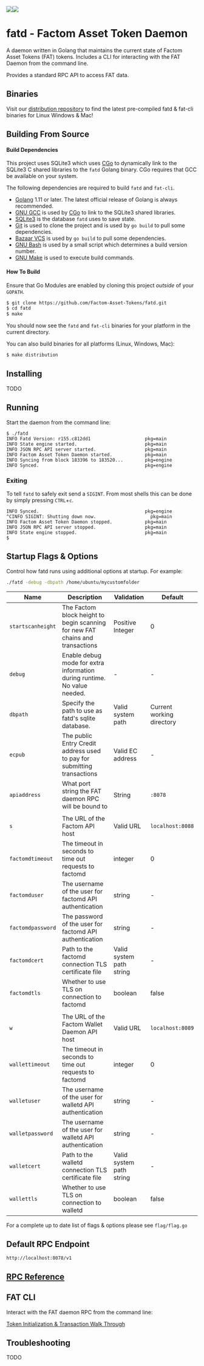 ![](https://png.icons8.com/ios-glyphs/200/5ECCDD/octahedron.png)![](https://png.icons8.com/color/64/3498db/golang.png)

# fatd - Factom Asset Token Daemon

A daemon written in Golang that maintains the current state of Factom Asset
Tokens (FAT) tokens. Includes a CLI for interacting with the FAT Daemon from the command line.

Provides a standard RPC API to access FAT data.



## Binaries

Visit our [distribution repository](https://github.com/Factom-Asset-Tokens/fatd-distribution) to find the latest pre-compiled fatd & fat-cli binaries for Linux Windows & Mac!



## Building From Source

#### Build Dependencies
This project uses SQLite3 which uses [CGo](https://blog.golang.org/c-go-cgo) to
dynamically link to the SQLite3 C shared libraries to the `fatd` Golang binary.
CGo requires that GCC be available on your system.

The following dependencies are required to build `fatd` and `fat-cli`.
- [Golang](https://golang.org/) 1.11 or later. The latest official release of
  Golang is always recommended.
- [GNU GCC](https://gcc.gnu.org/) is used by
  [CGo](https://blog.golang.org/c-go-cgo) to link to the SQLite3 shared
libraries.
- [SQLite3](https://sqlite.org/index.html) is the database `fatd` uses to save
  state.
- [Git](https://git-scm.com/) is used to clone the project and is used by `go
  build` to pull some dependencies.
- [Bazaar VCS](https://bazaar.canonical.com/en/) is used by `go build` to pull
  some dependencies.
- [GNU Bash](https://www.gnu.org/software/bash/) is used by a small script
  which determines a build version number.
- [GNU Make](https://www.gnu.org/software/make/) is used to execute build
  commands.

#### How To Build
Ensure that Go Modules are enabled by cloning this project *outside* of your
`GOPATH`.

```bash
$ git clone https://github.com/Factom-Asset-Tokens/fatd.git
$ cd fatd
$ make
```
You should now see the `fatd` and `fat-cli` binaries for your platform in the current directory.

You can also build binaries for all platforms (Linux, Windows, Mac):

```bash
$ make distribution
```





## Installing

TODO



## Running
Start the daemon from the command line:
```
$ ./fatd
INFO Fatd Version: r155.c812dd1                    pkg=main
INFO State engine started.                         pkg=main
INFO JSON RPC API server started.                  pkg=main
INFO Factom Asset Token Daemon started.            pkg=main
INFO Syncing from block 183396 to 183520...        pkg=engine
INFO Synced.                                       pkg=engine
```

### Exiting
To tell `fatd` to safely exit send a `SIGINT`. From most shells this can be
done by simply pressing `CTRL`+`c`.
```
INFO Synced.                                       pkg=engine
^CINFO SIGINT: Shutting down now.                    pkg=main
INFO Factom Asset Token Daemon stopped.            pkg=main
INFO JSON RPC API server stopped.                  pkg=main
INFO State engine stopped.                         pkg=main
$
```



## Startup Flags & Options

Control how fatd runs using additional options at startup. For example:

```bash
./fatd -debug -dbpath /home/ubuntu/mycustomfolder
```



| Name              | Description                                                  | Validation               | Default                   |
| ----------------- | ------------------------------------------------------------ | ------------------------ | ------------------------- |
| `startscanheight` | The Factom block height to begin scanning for new FAT chains and transactions | Positive Integer         | 0                         |
| `debug`           | Enable debug mode for extra information during runtime. No value needed. | -                        | -                         |
| `dbpath`          | Specify the path to use as fatd's sqlite database.           | Valid system path        | Current working directory |
| `ecpub`           | The public Entry Credit address used to pay for submitting transactions | Valid EC address         | -                         |
| `apiaddress`      | What port string the FAT daemon RPC will be bound to         | String                   | `:8078`                   |
|                   |                                                              |                          |                           |
| `s`               | The URL of the Factom API host                               | Valid URL                | `localhost:8088`          |
| `factomdtimeout`  | The timeout in seconds to time out requests to factomd       | integer                  | 0                         |
| `factomduser`     | The username of the user for factomd API authentication      | string                   | -                         |
| `factomdpassword` | The password of the user for factomd API authentication      | string                   | -                         |
| `factomdcert`     | Path to the factomd connection TLS certificate file          | Valid system path string | -                         |
| `factomdtls`      | Whether to use TLS on connection to factomd                  | boolean                  | false                     |
|                   |                                                              |                          |                           |
| `w`               | The URL of the Factom Wallet Daemon API host                 | Valid URL                | `localhost:8089`          |
| `wallettimeout`   | The timeout in seconds to time out requests to factomd       | integer                  | 0                         |
| `walletuser`      | The username of the user for walletd API authentication      | string                   | -                         |
| `walletpassword`  | The username of the user for walletd API authentication      | string                   | -                         |
| `walletcert`      | Path to the walletd connection TLS certificate file          | Valid system path string | -                         |
| `wallettls`       | Whether to use TLS on connection to walletd                  | boolean                  | false                     |

For a complete up to date list of flags & options please see `flag/flag.go`



## Default RPC Endpoint

`http://localhost:8078/v1`

## [RPC Reference](RPC.md)



## FAT CLI

Interact with the FAT daemon RPC from the command line:

[Token Initialization & Transaction Walk Through](docs/ISSUING.md)



## Troubleshooting
TODO
